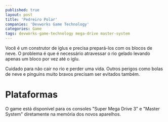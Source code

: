 ```yaml
---
published: true
layout: post
title: 'Pedreiro Polar'
companies: 'Devworks Game Technology'
categories: Game
tags: devworks-game-technology mega-drive master-system
---
```

Você é um construtor de iglus e precisa prepará-los com os blocos de neve. O problema é que é necessário atravessar o rio gelado levando apenas um bloco por vez até o iglu.

Cuidado para não cair no rio e perder uma vida. Outros perigos como bolas de neve e pinguins muito bravos precisam ser evitados também.

# Plataformas
O game está disponível para os consoles "Super Mega Drive 3" e "Master System" diretamente na memória dos novos aparelhos.